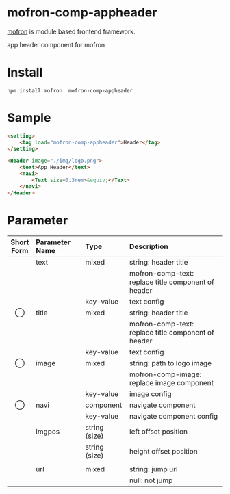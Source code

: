 #  mofron-comp-appheader
[mofron](https://mofron.github.io/mofron/) is module based frontend framework.

app header component for mofron


# Install
```
npm install mofron  mofron-comp-appheader
```

# Sample
```html
<setting>
    <tag load="mofron-comp-appheader">Header</tag>
</setting>

<Header image="./img/logo.png">
    <text>App Header</text>
    <navi>
        <Text size=0.3rem>&equiv;</Text>
    </navi>
</Header>
```

# Parameter

| Short<br>Form | Parameter Name | Type | Description |
|:-------------:|:---------------|:-----|:------------|
| | text | mixed | string: header title |
| | | | mofron-comp-text: replace title component of header |
| | | key-value | text config |
| ◯  | title | mixed | string: header title |
| | | | mofron-comp-text: replace title component of header |
| | | key-value | text config |
| ◯  | image | mixed | string: path to logo image |
| | | | mofron-comp-image: replace image component |
| | | key-value | image config |
| ◯  | navi | component | navigate component |
| | | key-value | navigate component config |
| | imgpos | string (size) | left offset position |
| | | string (size) | height offset position |
| | | |  |
| | url | mixed | string: jump url |
| | | | null: not jump |

